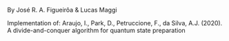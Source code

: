 By José R. A. Figueirôa & Lucas Maggi

Implementation of:
Araujo, I., Park, D., Petruccione, F., da Silva, A.J. (2020). A divide-and-conquer algorithm for quantum state preparation


